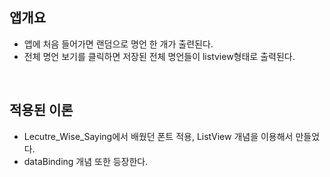 

## 앱개요

- 앱에 처음 들어가면 랜덤으로 명언 한 개가 출련된다.
- 전체 명언 보기를 클릭하면 저장된 전체 명언들이 listview형태로 출력된다.


</br>

## 적용된 이론

- Lecutre_Wise_Saying에서 배웠던 
폰트 적용, ListView 개념을 이용해서 만들었다.
- dataBinding 개념 또한 등장한다.
